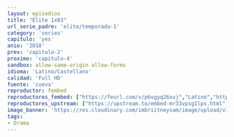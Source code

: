 ```yaml
---
layout: episodios
title: "Élite 1x03"
url_serie_padre: 'elite/temporada-1'
category: 'series'
capitulo: 'yes'
anio: '2018'
prev: 'capitulo-2'
proximo: 'capitulo-4'
sandbox: allow-same-origin allow-forms
idioma: 'Latino/Castellano'
calidad: 'Full HD'
fuente: 'cueva'
reproductor: fembed
reproductores_fembed: ["https://feurl.com/v/p6vgyq26xvj","Latino","https://myurlshort.live/v/p47k2fm41r8x0k7","Latino","https://myurlshort.live/v/r73mzaep-0z4d31","Castellano","https://feurl.com/v/1ezegcjnjwpwknq","Castellano","https://api.cuevana3.io/stream/index.php?file=ek5lbm9xYWNrS0xYMTZLa2xNbkdvY3ZTb3BtZng4TGp6ZFpobGFMUGtPUFgzSmFhbk1XTzVkblBtS1JnbEplb21KUm5ZSlRTMGViVTBxZGdsdEhPb3RqWGFtTm1scHFqbk1LR2gzV3l3THVvd29aaVpNR21vNWVSb0tKbmhkZlUwTXlYb1hmSDFOZkpuV1JuYTVTWHFKaVphbXR5MHREbTJNS25xNlBIbnViSjFaeVg","Castellano","https://jplayer.club/v/n-e18i264wd-8n8","Castellano","https://feurl.com/v/ryx7ruewgr472py","Castellano","https://mstream.space/r8kqorqv2kum","Castellano","https://mstream.space/gs5sq5lsdfwj","Castellano"]
reproductores_upstream: ["https://upstream.to/embed-mr33vpsg1lps.html","Latino","https://upstream.to/embed-fvc44ozkkl59.html","Castellano"]
image_banner: 'https://res.cloudinary.com/imbriitneysam/image/upload/v1546279806/elite-banner-min.jpg'
tags:
- Drama
---
```












